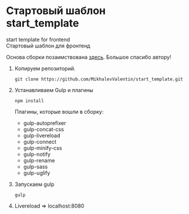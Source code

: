 # Стартовый шаблон<br>start_template
start template for  frontend<br>
Стартовый шаблон для фронтенд

Основа сборки позаимствована <a href="https://github.com/agragregra/start_html">здесь</a>. 
Большое спасибо автору! 

1. Копируем репозиторий.
	~~~	
	git clone https://github.com/MikhalevValentin/start_template.git
	~~~

2. Устанавливаем Gulp  и плагины  
	~~~
	npm install
	~~~

	Плагины, которые вошли в сборку:
	- gulp-autoprefixer
	- gulp-concat-css
	- gulp-livereload
	- gulp-connect
	- gulp-minify-css
	- gulp-notify
	- gulp-rename
	- gulp-sass
    - gulp-uglify

4. Запускаем gulp 
	~~~
	gulp
	~~~
5. Livereload  => localhost:8080
